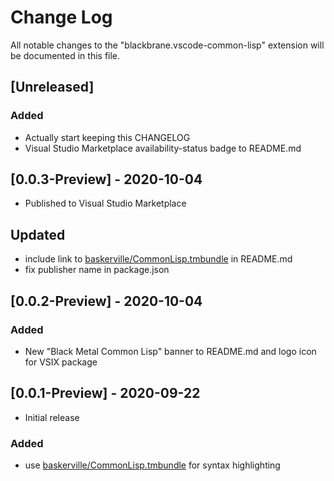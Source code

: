 # Change Log

All notable changes to the "blackbrane.vscode-common-lisp" extension will be documented in this file.

## [Unreleased]

### Added

- Actually start keeping this CHANGELOG
- Visual Studio Marketplace availability-status badge to README.md

## [0.0.3-Preview] - 2020-10-04

- Published to Visual Studio Marketplace

## Updated

- include link to [baskerville/CommonLisp.tmbundle] in README.md
- fix publisher name in package.json

## [0.0.2-Preview] - 2020-10-04

### Added

- New "Black Metal Common Lisp" banner to README.md and logo icon for VSIX package

## [0.0.1-Preview] - 2020-09-22

- Initial release

### Added

- use [baskerville/CommonLisp.tmbundle] for syntax highlighting

[baskerville/CommonLisp.tmbundle]: https://github.com/baskerville/CommonLisp.tmbundle
